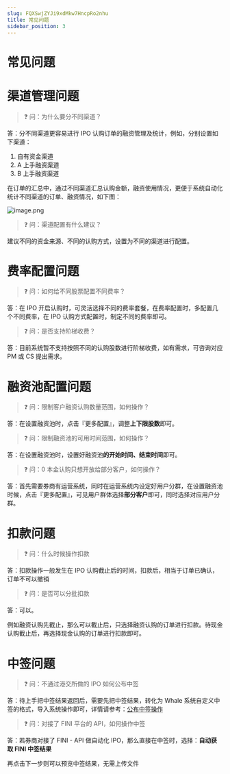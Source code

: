 ```yaml
---
slug: FQXSwjZYJi9xdMkw7HncpRo2nhu
title: 常见问题
sidebar_position: 3
---
```



# 常见问题


# 渠道管理问题


> ❓ 问：为什么要分不同渠道？


答：分不同渠道更容易进行 IPO 认购订单的融资管理及统计，例如，分别设置如下渠道：

1. 自有资金渠道
2. A 上手融资渠道
3. B 上手融资渠道

在订单的汇总中，通过不同渠道汇总认购金额，融资使用情况，更便于系统自动化统计不同渠道的订单、融资情况，如下图：


![image.png](/assets/e5de242c89c29e81009bb5a1b626db3b.png)


> ❓ 问：渠道配置有什么建议？


建议不同的资金来源、不同的认购方式，设置为不同的渠道进行配置。


# 费率配置问题


> ❓ 问：如何给不同股票配置不同费率？


答：在 IPO 开启认购时，可灵活选择不同的费率套餐，在费率配置时，多配置几个不同费率，在 IPO 认购方式配置时，制定不同的费率即可。


> ❓ 问：是否支持阶梯收费？


答：目前系统暂不支持按照不同的认购股数进行阶梯收费，如有需求，可咨询对应 PM 或 CS 提出需求。


# 融资池配置问题


> ❓ 问：限制客户融资认购数量范围，如何操作？


答：在设置融资池时，点击『更多配置』，调整**上下限股数**即可。


> ❓ 问：限制融资池的可用时间范围，如何操作？


答：在设置融资池时，设置好融资池**的开始时间、结束时间**即可。


> ❓ 问：0 本金认购只想开放给部分客户，如何操作？


答：首先需要券商有运营系统，同时在运营系统内设定好用户分群，在设置融资池时候，点击『更多配置』，可见用户群体选择**部分客户**即可，同时选择对应用户分群。


# 扣款问题


> ❓ 问：什么时候操作扣款


答：扣款操作一般发生在 IPO 认购截止后的时间，扣款后，相当于订单已确认，订单不可以撤销


> ❓ 问：是否可以分批扣款


答：可以。


例如融资认购先截止，那么可以截止后，只选择融资认购的订单进行扣款。待现金认购截止后，再选择现金认购的订单进行扣款即可。


# 中签问题


> ❓ 问：不通过港交所做的 IPO 如何公布中签


答：待上手把中签结果返回后，需要先把中签结果，转化为 Whale 系统自定义中签的格式，导入系统操作即可，详情请参考：[公布中签操作](https://longbridge.feishu.cn/wiki/CfQ1wR31ViDOdJkaiB0cs1ipnJf)


> ❓ 问：对接了 FINI 平台的 API，如何操作中签


答：若券商对接了 FINI - API 做自动化 IPO，那么直接在中签时，选择：**自动获取 FINI 中签结果**


再点击下一步则可以预览中签结果，无需上传文件

